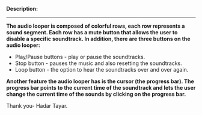 ****Description:****
****
**The audio looper is composed of colorful rows, each row represents a sound segment. 
Each row has a mute button that allows the user to disable a specific soundtrack. 
In addition, there are three buttons on the audio looper:**

- Play/Pause buttons - play or pause the soundtracks.
- Stop button - pauses the music and also resetting the soundtracks.
- Loop button - the option to hear the soundtracks over and over again.

**Another feature the audio looper has is the cursor (the progress bar). 
The progress bar points to the current time of the soundtrack and lets the user change the current time of the sounds by clicking on the progress bar.**

Thank you- Hadar Tayar.
